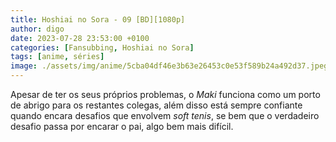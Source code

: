 ```yaml
---
title: Hoshiai no Sora - 09 [BD][1080p]
author: digo
date: 2023-07-28 23:53:00 +0100
categories: [Fansubbing, Hoshiai no Sora] 
tags: [anime, séries]
image: ./assets/img/anime/5cba04df46e3b63e26453c0e53f589b24a492d37.jpeg
---
```

 
Apesar de ter os seus próprios problemas, o *Maki* funciona como um porto de abrigo para os restantes colegas, além disso está sempre confiante quando encara desafios que envolvem *soft tenis*, se bem que o verdadeiro desafio passa por encarar o pai, algo bem mais difícil. 